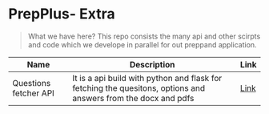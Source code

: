 # PrepPlus- Extra

> What we have here?
> This repo consists the many api and other scirpts and code which we develope in parallel for out preppand application.

| Name | Description | Link |
| --- | --- | --- |
| Questions fetcher API | It is a api build with python and flask for fetching the quesitons, options and answers from the docx and pdfs | [Link](./fetching-data/myFlaskProject) |
